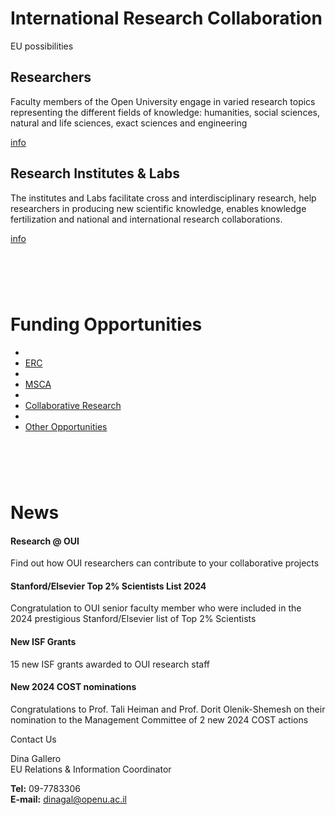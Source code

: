 # **International Research Collaboration**

EU possibilities

## Researchers

Faculty members of the Open University engage in varied research topics representing the different fields of knowledge: humanities, social sciences, natural and life sciences, exact sciences and engineering

[info](https://www.openu.ac.il/en/research/eu/researchers/pages/default.aspx)

## Research Institutes & Labs

The institutes and Labs facilitate cross and interdisciplinary research, help researchers in producing new scientific knowledge, enables knowledge fertilization and national and international research collaborations.

[info](https://www.openu.ac.il/en/research/eu/institutes_and_labs/pages/default.aspx)

# ​

# Funding Opportunities​

*   
* [ERC](https://www.openu.ac.il/en/research/eu/funding_opportunities/pages/ERC.aspx)  
*   
* [MSCA](https://www.openu.ac.il/en/research/eu/funding_opportunities/pages/msca.aspx)  
*   
* [Collaborative Research](https://www.openu.ac.il/en/research/eu/funding_opportunities/pages/collaborative_projects.aspx)  
*   
* [Other Opportunities](https://www.openu.ac.il/en/research/eu/funding_opportunities/pages/other_opportunities.aspx)

# ​

# News​

#### Research @ OUI

Find out how OUI researchers can contribute to your collaborative projects

#### Stanford/Elsevier Top 2% Scientists List 2024

Congratulation to OUI senior faculty member who were included in the 2024 prestigious Stanford/Elsevier list of Top 2% Scientists

#### New ISF Grants

15 new ISF grants awarded to OUI research staff

#### New 2024 COST nominations

Congratulations to Prof. Tali Heiman and Prof. Dorit Olenik-Shemesh on their nomination to the Management Committee of 2 new 2024 COST actions

Contact Us

Dina Gallero  
EU Relations & Information Coordinator

**Tel:** 09-7783306  
**E-mail:** dinagal@openu.ac.il  
